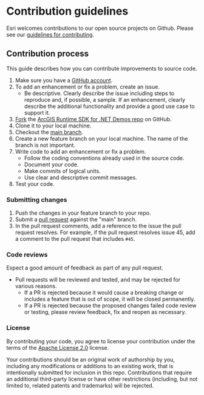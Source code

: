 # Contribution guidelines

Esri welcomes contributions to our open source projects on Github. Please see our [guidelines for contributing](https://github.com/esri/contributing).

## Contribution process

This guide describes how you can contribute improvements to source code.

1. Make sure you have a [GitHub account](https://github.com/signup/free).
2. To add an enhancement or fix a problem, create an issue.
    * Be descriptive.  Clearly describe the issue including steps to reproduce and, if possible, a sample.  If an enhancement, clearly describe the additional functionality and provide a good use case to support it.
3. [Fork](https://help.github.com/articles/fork-a-repo) the [ArcGIS Runtime SDK for .NET Demos repo](https://github.com/Esri/arcgis-runtime-demos-dotnet/) on GitHub.
4. Clone it to your local machine.
5. Checkout the [main branch](https://github.com/Esri/arcgis-runtime-demos-dotnet/tree/main).
6. Create a new feature branch on your local machine.  The name of the branch is not important.
7. Write code to add an enhancement or fix a problem.  
    * Follow the coding conventions already used in the source code.
    * Document your code.
    * Make commits of logical units.  
    * Use clear and descriptive commit messages.
8. Test your code.

### Submitting changes

1. Push the changes in your feature branch to your repo.
2. Submit a [pull request](https://help.github.com/articles/using-pull-requests) against the "main" branch.
3. In the pull request comments, add a reference to the issue the pull request resolves. For example, if the pull request resolves issue 45, add a comment to the pull request that includes `#45`.

### Code reviews

Expect a good amount of feedback as part of any pull request.

* Pull requests will be reviewed and tested, and may be rejected for various reasons.
  * If a PR is rejected because it would cause a breaking change or includes a feature that is out of scope, it will be closed permanently.
  * If a PR is rejected because the proposed changes failed code review or testing, please review feedback, fix and reopen as necessary.  

### License

By contributing your code, you agree to license your contribution under the terms of the [Apache License 2.0](license.txt) license.

Your contributions should be an original work of authorship by you, including any modifications or additions to an existing work, that is intentionally submitted for inclusion in this repo. Contributions that require an additional third-party license or have other restrictions (including, but not limited to, related patents and trademarks) will be rejected.

